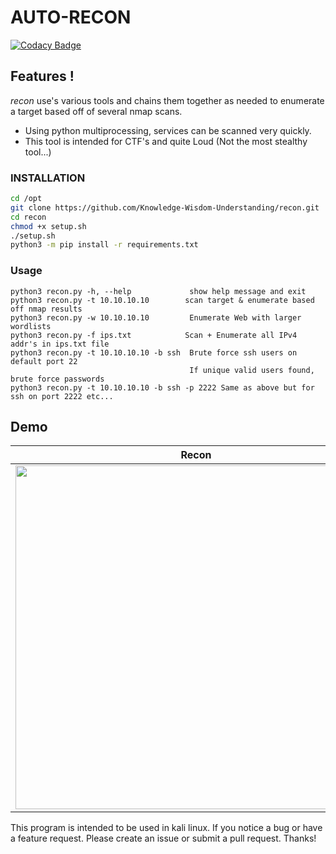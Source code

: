 # AUTO-RECON

[![Codacy Badge](https://api.codacy.com/project/badge/Grade/fa8f5aab4e434f848e5b7f27bb9eb816)](https://app.codacy.com/app/Knowledge-Wisdom-Understanding/recon?utm_source=github.com&utm_medium=referral&utm_content=Knowledge-Wisdom-Understanding/recon&utm_campaign=Badge_Grade_Dashboard)

## Features !

_recon_ use's various tools and chains them together as needed to enumerate a target based off of several nmap scans.

- Using python multiprocessing, services can be scanned very quickly.
- This tool is intended for CTF's and quite Loud (Not the most stealthy tool...)

### INSTALLATION

```bash
cd /opt
git clone https://github.com/Knowledge-Wisdom-Understanding/recon.git
cd recon
chmod +x setup.sh
./setup.sh
python3 -m pip install -r requirements.txt
```

### Usage

```shell
python3 recon.py -h, --help             show help message and exit
python3 recon.py -t 10.10.10.10        scan target & enumerate based off nmap results
python3 recon.py -w 10.10.10.10         Enumerate Web with larger wordlists
python3 recon.py -f ips.txt            Scan + Enumerate all IPv4 addr's in ips.txt file
python3 recon.py -t 10.10.10.10 -b ssh  Brute force ssh users on default port 22
                                        If unique valid users found, brute force passwords
python3 recon.py -t 10.10.10.10 -b ssh -p 2222 Same as above but for ssh on port 2222 etc...
```

## Demo

| Recon                                                                                                                              | Brute                                                                                                                                  |
| ---------------------------------------------------------------------------------------------------------------------------------- | -------------------------------------------------------------------------------------------------------------------------------------- |
| <img align="left" width="575" height="550" src="https://github.com/Knowledge-Wisdom-Understanding/recon/blob/master/img/auto.gif"> | <img align="left" width="575" height="550" src="https://github.com/Knowledge-Wisdom-Understanding/recon/blob/master/img/sshBrute.gif"> |

This program is intended to be used in kali linux.
If you notice a bug or have a feature request. Please create an issue or submit a pull request. Thanks!
